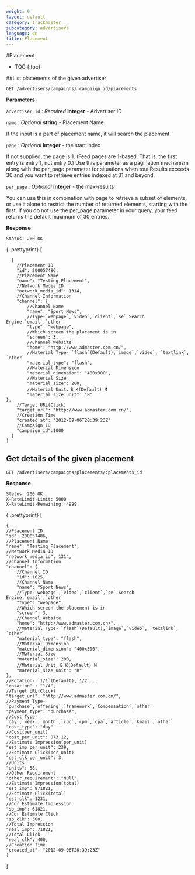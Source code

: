 ```yaml
---
weight: 9
layout: default
category: trackmaster
subcategory: advertisers
language: en
title: Placement
---
```


#Placement

* TOC
{:toc}

##List placements of the given advertiser

    GET /advertisers/campaigns/:campaign_id/placements


**Parameters**

`advertiser_id`
: _Required_ **integer** - Advertiser ID

`name`
: _Optional_ **string** - Placement Name

If the input is a part of placement name, it will search the placement.

`page`
: _Optional_ **integer** - the start index

If not supplied, the page is 1. (Feed pages are 1-based. That is, the first entry is entry 1, not entry 0.) Use this parameter as a pagination mechanism along with the per_page parameter for situations when totalResults exceeds 30 and you want to retrieve entries indexed at 31 and beyond.

`per_page`
: _Optional_ **integer** - the max-results

You can use this in combination with page to retrieve a subset of elements, or use it alone to restrict the number of returned elements, starting with the first. If you do not use the per_page parameter in your query, your feed returns the default maximum of 30 entries.

**Response**

    Status: 200 OK

{:.prettyprint}
    [

      {
        //Placement ID
        "id": 200057486,
        //Placement Name
        "name": "Testing Placement",
        //Network Media ID
        "network_media_id": 1314,
        //Channel Information
        "channel": {
            //Channel Name
            "name": "Sport News",
            //Type-`webpage`,`video`,`client`,`se` Search Engine,`email`,`other`
            "type": "webpage",
            //Which screen the placement is in
            "screen": 3,
            //Channel Website
            "home": "http://www.admaster.com.cn/",
            //Material Type- `flash`(Default),`image`,`video`, `textlink`, `other` 
            "material_type": "flash",
            //Material Dimension
            "material_dimension": "400x300",
            //Material Size
            "material_size": 200,
            //Material Unit，B K(Default) M
            "material_size_unit": "B"
    },
        //Target URL(Click)
        "target_url": "http://www.admaster.com.cn/",
        //Creation Time
        "created_at": "2012-09-06T20:39:23Z"
        //Campaign ID
        "campaign_id":1000
      }
    ]

## Get details of the given placement

    GET /advertisers/campaigns/placements/:placements_id

**Response**

    Status: 200 OK
    X-RateLimit-Limit: 5000
    X-RateLimit-Remaining: 4999

{:.prettyprint}
	[

    {
    //Placement ID
    "id": 200057486,
    //Placement Name
    "name": "Testing Placement",
    //Network Media ID
    "network_media_id": 1314,
    //Channel Information
    "channel": {
        //Channel ID
        "id": 1025,
        //Channel Name
        "name": "Sport News",
        //Type-`webpage`,`video`,`client`,`se` Search Engine,`email`,`other`
        "type": "webpage",
        //Which screen the placement is in
        "screen": 3,
        //Channel Website
        "home": "http://www.admaster.com.cn/",
        //Material Type- `flash`(Default),`image`,`video`, `textlink`, `other`
        "material_type": "flash",
        //Material Dimension
        "material_dimension": "400x300",
        //Material Size
        "material_size": 200,
        //Material Unit，B K(Default) M
        "material_size_unit": "B"
    },
    //Rotation- `1/1`(Default),`1/2`...
    "rotation" : "1/4",
    //Target URL(Click)
    "target_url": "http://www.admaster.com.cn/",
    //Payment Type- `purchase`,`offering`,`framework`,`Compensation`,`other`
    "payment_type": "purchase",
    //Cost Type-`day`,`week`,`month`,`cpc`,`cpm`,`cpa`,`article`,`kmail`,`other`
    "cost_type": "day"
    //Cost(per_unit)
    "cost_per_unit": 873.12,
    //Estimate Impression(per_unit)
    "est_imp_per_unit": 239,
    //Estimate Click(per_unit)
    "est_clk_per_unit": 3,
    //Units
    "units": 58,
    //Other Requirement
    "other_requirement": "Null",
    //Estimate Impression(total)
    "est_imp": 871821,
    //Estimate Click(total)
    "est_clk": 1231,
    //Cor Estimate Impression
    "sp_imp": 61821,
    //Cor Estimate Click
    "sp_clk": 300,
    //Total Impression
    "real_imp": 71821,
    //Total Click
    "real_clk": 400,
    //Creation Time
    "created_at": "2012-09-06T20:39:23Z"
    }
]